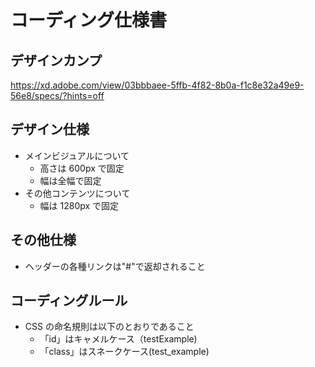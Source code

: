 # コーディング仕様書

## デザインカンプ

https://xd.adobe.com/view/03bbbaee-5ffb-4f82-8b0a-f1c8e32a49e9-56e8/specs/?hints=off

## デザイン仕様

- メインビジュアルについて
  - 高さは 600px で固定
  - 幅は全幅で固定
- その他コンテンツについて
  - 幅は 1280px で固定

## その他仕様

- ヘッダーの各種リンクは"#"で返却されること

## コーディングルール

- CSS の命名規則は以下のとおりであること
  - 「id」はキャメルケース（testExample)
  - 「class」はスネークケース(test_example)
